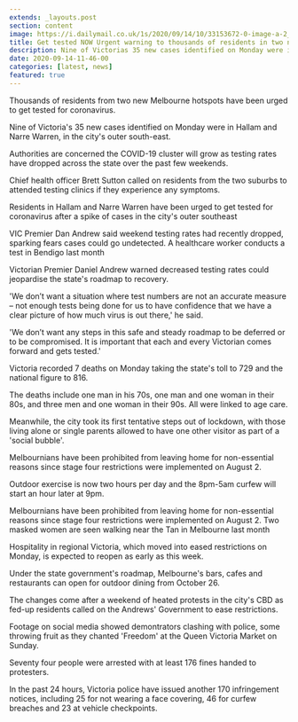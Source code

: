 ```yaml
---
extends: _layouts.post
section: content
image: https://i.dailymail.co.uk/1s/2020/09/14/10/33153672-0-image-a-2_1600075088010.jpg 
title: Get tested NOW Urgent warning to thousands of residents in two new Melbourne hotspots 
description: Nine of Victorias 35 new cases identified on Monday were in Hallam and Narre Warren (left), sparking fears of a fresh outbreak in the citys southeast 
date: 2020-09-14-11-46-00 
categories: [latest, news] 
featured: true 
--- 
```

Thousands of residents from two new Melbourne hotspots have been urged to get tested for coronavirus.  

Nine of Victoria's 35 new cases identified on Monday were in Hallam and Narre Warren, in the city's outer south-east.  

Authorities are concerned the COVID-19 cluster will grow as testing rates have dropped across the state over the past few weekends. 

Chief health officer Brett Sutton called on residents from the two suburbs to attended testing clinics if they experience any symptoms. 

Residents in Hallam and Narre Warren have been urged to get tested for coronavirus after a spike of cases in the city's outer southeast

VIC Premier Dan Andrew said weekend testing rates had recently dropped, sparking fears cases could go undetected. A healthcare worker conducts a test in Bendigo last month

Victorian Premier Daniel Andrew warned decreased testing rates could jeopardise the state's roadmap to recovery.

'We don’t want a situation where test numbers are not an accurate measure – not enough tests being done for us to have confidence that we have a clear picture of how much virus is out there,' he said.

'We don’t want any steps in this safe and steady roadmap to be deferred or to be compromised. It is important that each and every Victorian comes forward and gets tested.'

Victoria recorded 7 deaths on Monday taking the state's toll to 729 and the national figure to 816. 

The deaths include one man in his 70s, one man and one woman in their 80s, and three men and one woman in their 90s. All were linked to age care.

Meanwhile, the city took its first tentative steps out of lockdown, with those living alone or single parents allowed to have one other visitor as part of a 'social bubble'. 

Melbournians have been prohibited from leaving home for non-essential reasons since stage four restrictions were implemented on August 2. 

Outdoor exercise is now two hours per day and the 8pm-5am curfew will start an hour later at 9pm. 

Melbournians have been prohibited from leaving home for non-essential reasons since stage four restrictions were implemented on August 2. Two masked women are seen walking near the Tan in Melbourne last month

Hospitality in regional Victoria, which moved into eased restrictions on Monday, is expected to reopen as early as this week. 

Under the state government's roadmap, Melbourne's bars, cafes and restaurants can open for outdoor dining from October 26. 

The changes come after a weekend of heated protests in the city's CBD as fed-up residents called on the Andrews' Government to ease restrictions. 

Footage on social media showed demontrators clashing with police, some throwing fruit as they chanted 'Freedom' at the Queen Victoria Market on Sunday.

Seventy four people were arrested with at least 176 fines handed to protesters.  

In the past 24 hours, Victoria police have issued another 170 infringement notices, including 25 for not wearing a face covering, 46 for curfew breaches and 23 at vehicle checkpoints. 

